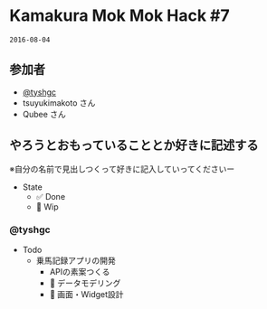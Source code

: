 # Kamakura Mok Mok Hack #7

`2016-08-04`

## 参加者

- [@tyshgc](http://twitter.com/tyshgc)
- tsuyukimakoto さん
- Qubee さん

## やろうとおもっていることとか好きに記述する
※自分の名前で見出しつくって好きに記入していってくださいー

- State
  - ✅ Done
  - 🚧 Wip

### @tyshgc

- Todo
  - 乗馬記録アプリの開発
    - APIの素案つくる
    - 🚧 データモデリング
    - 🚧 画面・Widget設計

